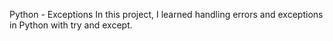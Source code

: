 Python - Exceptions
In this project, I learned handling errors and exceptions in Python with try and except.
